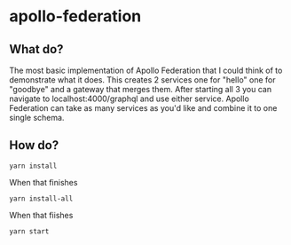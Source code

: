 # apollo-federation

## What do?

The most basic implementation of Apollo Federation that I could think of to demonstrate what it does. This creates 2 services one for "hello" one for "goodbye" and a gateway that merges them. After starting all 3 you can navigate to localhost:4000/graphql and use either service. Apollo Federation can take as many services as you'd like and combine it to one single schema. 

## How do?

```
yarn install
```
When that finishes
```
yarn install-all
```
When that fiishes
```
yarn start
````

